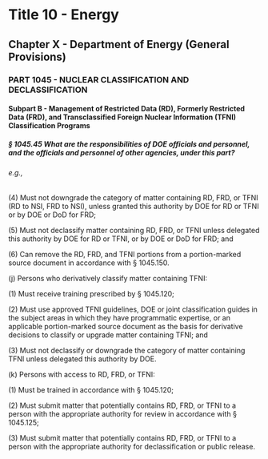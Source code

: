 
# Title 10 - Energy
## Chapter X - Department of Energy (General Provisions)
### PART 1045 - NUCLEAR CLASSIFICATION AND DECLASSIFICATION
#### Subpart B - Management of Restricted Data (RD), Formerly Restricted Data (FRD), and Transclassified Foreign Nuclear Information (TFNI) Classification Programs
##### § 1045.45 What are the responsibilities of DOE officials and personnel, and the officials and personnel of other agencies, under this part?
###### e.g.,

(4) Must not downgrade the category of matter containing RD, FRD, or TFNI (RD to NSI, FRD to NSI), unless granted this authority by DOE for RD or TFNI or by DOE or DoD for FRD;

(5) Must not declassify matter containing RD, FRD, or TFNI unless delegated this authority by DOE for RD or TFNI, or by DOE or DoD for FRD; and

(6) Can remove the RD, FRD, and TFNI portions from a portion-marked source document in accordance with § 1045.150.

(j) Persons who derivatively classify matter containing TFNI:

(1) Must receive training prescribed by § 1045.120;

(2) Must use approved TFNI guidelines, DOE or joint classification guides in the subject areas in which they have programmatic expertise, or an applicable portion-marked source document as the basis for derivative decisions to classify or upgrade matter containing TFNI; and

(3) Must not declassify or downgrade the category of matter containing TFNI unless delegated this authority by DOE.

(k) Persons with access to RD, FRD, or TFNI:

(1) Must be trained in accordance with § 1045.120;

(2) Must submit matter that potentially contains RD, FRD, or TFNI to a person with the appropriate authority for review in accordance with § 1045.125;

(3) Must submit matter that potentially contains RD, FRD, or TFNI to a person with the appropriate authority for declassification or public release.
